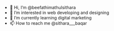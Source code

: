 - 👋 Hi, I’m @beefathimathulsithara
- 👀 I’m interested in web developing and designing
- 🌱 I’m currently learning digital marketing 
- 📫 How to reach me @sithara___baqar

<!---
abu-sithara/abu-sithara is a ✨ special ✨ repository because its `README.md` (this file) appears on your GitHub profile.
You can click the Preview link to take a look at your changes.
--->

